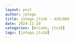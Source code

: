 ```yaml
---
layout: post
author: jotego
title: jotego.jts16 - d29c069
date: 2024-11-29
categories: [Arcade, jts16]
tags: [jotego.jts16]
---
```


